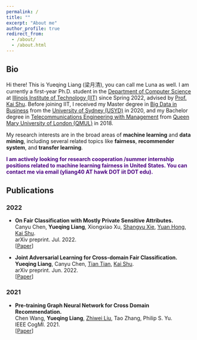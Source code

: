 ```yaml
---
permalink: /
title: ""
excerpt: "About me"
author_profile: true
redirect_from: 
  - /about/
  - /about.html
---
```

## Bio
Hi there! This is Yueqing Liang (梁月清), you can call me Luna as well. I am currently a first-year Ph.D. student in the [Department of Computer Science](https://www.iit.edu/computer-science) at [Illinois Institute of Technology (IIT)](https://www.iit.edu) since Spring 2022, advised by [Prof. Kai Shu](http://www.cs.iit.edu/~kshu/). Before joining IIT, I received my Master degree in [Big Data in Business](https://www.sydney.edu.au/handbooks/archive/2019/business_school_PG/coursework/subject_areas/big_data_business.shtml.html) from the [University of Sydney (USYD)](https://www.sydney.edu.au) in 2020, and my Bachelor degree in [Telecommunications Engineering with Management](http://eecs.qmul.ac.uk/study-abroad/joint-programme-bupt/bupt-degree-programmes/#bteml) from [Queen Mary University of London (QMUL)](https://www.qmul.ac.uk) in 2018.

My research interests are in the broad areas of **machine learning** and **data mining**, including several related topics like **fairness**, **recommender system**, and **transfer learning**.  

<!-- \[[View My Curriculum Vitae](https://yueqingliang1.github.io/files/CV_Yingtong.pdf)\]   
 -->
**<span style="color: indigo;">I am actively looking for research cooperation /summer internship positions related to machine learning fairness in United States. You can contact me via email (yliang40 AT hawk DOT iit DOT edu).</span>**

<!-- News
======
Dec 2021. Our paper **NeuroMessenger: Towards Error Tolerant Distributed Machine Learning Over Edge Networks** is accepted by IEEE INFOCOM 2022.

Sep 2021. Our paper **HiveMind: Towards Cellular Native Machine Learning Model Splitting** is accepted by IEEE JSAC.

Aug 2020. A first version of our [3D ray tracing code and data](http://m3.ucsd.edu/mmwave-v2x-testbed/) has been released.

Jul 2020. Our paper **Demystifying Millimeter-Wave V2X: Towards Robust and Efficient Directional Connectivity Under High Mobility** is accepted by Mobicom’20

Feb 2020. Our paper **X-Array: Approximating Omnidirectional Millimeter-Wave Coverage Using an Array of Phased Arrays** is accepted by Mobicom’20.
 -->
 
<!-- Experience
======
Sony Corporation Tokyo (Collaboration, 9/2020-Present)  
Advised by Mr. Hiromasa Uchiyama  

AT&T Research (Internship, 7/2019-9/2019)  
Advised by Dr. Jin Wang  
 -->

## Publications
### 2022
  * **On Fair Classification with Mostly Private Sensitive Attributes.**  
  Canyu Chen, **Yueqing Liang**, Xiongxiao Xu, [Shangyu Xie](https://scholar.google.com/citations?user=fZXYI2wAAAAJ&hl=en), [Yuan Hong](https://yhongcs.github.io/index.html), [Kai Shu](http://www.cs.iit.edu/~kshu/).  
arXiv preprint. Jul. 2022.  
\[[Paper](https://arxiv.org/abs/2207.08336)\]

  * **Joint Adversarial Learning for Cross-domain Fair Classification.**  
  **Yueqing Liang**, Canyu Chen, [Tian Tian](https://www.linkedin.com/in/tian-tian-3b0a9bb0/), [Kai Shu](http://www.cs.iit.edu/~kshu/).  
arXiv preprint. Jun. 2022.  
\[[Paper](https://arxiv.org/abs/2206.03656)\]

### 2021
  * **Pre-training Graph Neural Network for Cross Domain Recommendation.**  
  Chen Wang, **Yueqing Liang**, [Zhiwei Liu](https://sites.google.com/view/zhiwei-jim), Tao Zhang, Philip S. Yu.  
IEEE CogMI. 2021.  
\[[Paper](https://arxiv.org/abs/2111.08268)\]

<!-- Publications
======
### 2022
* **NeuroMessenger: Towards Error Tolerant Distributed Machine Learning Over Edge Networks**  
**S. Wang**, X. Zhang  
IEEE International Conference on Computer Communications 2022 (INFOCOM'22) 

### 2021
* **HiveMind: Towards Cellular Native Machine Learning Model Splitting**([PDF](http://sowang46.github.io/files/hivemind.pdf))  
**S. Wang**, X. Zhang, H. Uchiyama, H, Matsuda,  
IEEE Journal on Selected Areas in Communications 2021 (JSAC) 

* **Demystifying Millimeter-Wave V2X: Towards Robust and Efficient
Directional Connectivity Under High Mobility**([PDF](http://sowang46.github.io/files/v2x.pdf))  
**S. Wang**, J. Huang, X. Zhang,  
ACM International Conference on Mobile Computing and Networking (MobiCom'20)  
(62 out of 384 submissions, acceptance ratio: 16%)
(Source code: [mmWave V2X 3D ray-tracing](http://m3.ucsd.edu/mmwave-v2x-testbed/))
 -->
